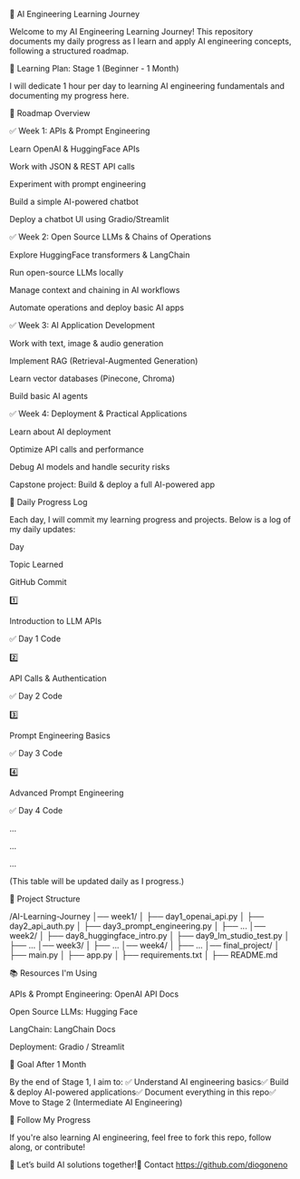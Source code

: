 🚀 AI Engineering Learning Journey

Welcome to my AI Engineering Learning Journey! This repository documents my daily progress as I learn and apply AI engineering concepts, following a structured roadmap.

📅 Learning Plan: Stage 1 (Beginner - 1 Month)

I will dedicate 1 hour per day to learning AI engineering fundamentals and documenting my progress here.

📌 Roadmap Overview

✅ Week 1: APIs & Prompt Engineering

Learn OpenAI & HuggingFace APIs

Work with JSON & REST API calls

Experiment with prompt engineering

Build a simple AI-powered chatbot

Deploy a chatbot UI using Gradio/Streamlit

✅ Week 2: Open Source LLMs & Chains of Operations

Explore HuggingFace transformers & LangChain

Run open-source LLMs locally

Manage context and chaining in AI workflows

Automate operations and deploy basic AI apps

✅ Week 3: AI Application Development

Work with text, image & audio generation

Implement RAG (Retrieval-Augmented Generation)

Learn vector databases (Pinecone, Chroma)

Build basic AI agents

✅ Week 4: Deployment & Practical Applications

Learn about AI deployment

Optimize API calls and performance

Debug AI models and handle security risks

Capstone project: Build & deploy a full AI-powered app

📝 Daily Progress Log

Each day, I will commit my learning progress and projects. Below is a log of my daily updates:

Day

Topic Learned

GitHub Commit

1️⃣

Introduction to LLM APIs

✅ Day 1 Code

2️⃣

API Calls & Authentication

✅ Day 2 Code

3️⃣

Prompt Engineering Basics

✅ Day 3 Code

4️⃣

Advanced Prompt Engineering

✅ Day 4 Code

...

...

...

(This table will be updated daily as I progress.)

📂 Project Structure

/AI-Learning-Journey
│── week1/
│   ├── day1_openai_api.py
│   ├── day2_api_auth.py
│   ├── day3_prompt_engineering.py
│   ├── ...
│── week2/
│   ├── day8_huggingface_intro.py
│   ├── day9_lm_studio_test.py
│   ├── ...
│── week3/
│   ├── ...
│── week4/
│   ├── ...
│── final_project/
│   ├── main.py
│   ├── app.py
│   ├── requirements.txt
│   ├── README.md

📚 Resources I'm Using

APIs & Prompt Engineering: OpenAI API Docs

Open Source LLMs: Hugging Face

LangChain: LangChain Docs

Deployment: Gradio / Streamlit

🎯 Goal After 1 Month

By the end of Stage 1, I aim to:
✅ Understand AI engineering basics✅ Build & deploy AI-powered applications✅ Document everything in this repo✅ Move to Stage 2 (Intermediate AI Engineering)

🌟 Follow My Progress

If you're also learning AI engineering, feel free to fork this repo, follow along, or contribute!

🚀 Let’s build AI solutions together!📩 Contact https://github.com/diogoneno
